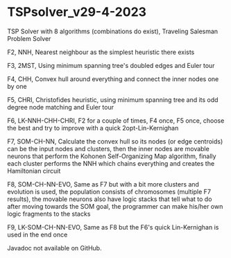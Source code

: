 # TSPsolver_v29-4-2023 
TSP Solver with 8 algorithms (combinations do exist), 
Traveling Salesman Problem Solver

F2, NNH,               Nearest neighbour as the simplest heuristic there exists 
 
F3, 2MST,              Using minimum spanning tree's doubled edges and Euler tour 
 
F4, CHH,               Convex hull around everything and connect the inner nodes one by one 
 
F5, CHRI,              Christofides heuristic, using minimum spanning tree and its odd degree node matching and Euler tour 
 
F6, LK-NNH-CHH-CHRI,   F2 for a couple of times, F4 once, F5 once, choose the best and try to improve with a quick 2opt-Lin-Kernighan 
 
F7, SOM-CH-NN,         Calculate the convex hull so its nodes (or edge centroids) can be the input nodes and clusters, then 
                      the inner nodes are movable neurons that perform the Kohonen Self-Organizing Map algorithm, finally 
                      each cluster performs the NNH which chains everything and creates the Hamiltonian circuit 
 
F8, SOM-CH-NN-EVO,     Same as F7 but with a bit more clusters and evolution is used, the population consists of 
                      chromosomes (multiple F7 results), the movable neurons also have logic stacks that tell what to do 
                      after moving towards the SOM goal, the programmer can make his/her own logic fragments to the stacks 
 
F9, LK-SOM-CH-NN-EVO,  Same as F8 but the F6's quick Lin-Kernighan is used in the end once 

Javadoc not available on GitHub.
